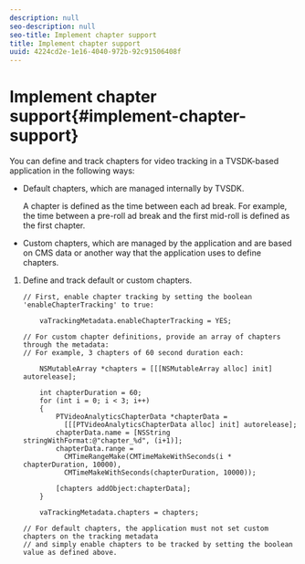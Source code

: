 ```yaml
---
description: null
seo-description: null
seo-title: Implement chapter support
title: Implement chapter support
uuid: 4224cd2e-1e16-4040-972b-92c91506408f
---
```


# Implement chapter support{#implement-chapter-support}

You can define and track chapters for video tracking in a TVSDK-based application in the following ways:

* Default chapters, which are managed internally by TVSDK.

  A chapter is defined as the time between each ad break. For example, the time between a pre-roll ad break and the first mid-roll is defined as the first chapter. 
* Custom chapters, which are managed by the application and are based on CMS data or another way that the application uses to define chapters.

1. Define and track default or custom chapters.

   ```
   // First, enable chapter tracking by setting the boolean 'enableChapterTracking' to true: 
    
       vaTrackingMetadata.enableChapterTracking = YES; 
     
   // For custom chapter definitions, provide an array of chapters through the metadata:  
   // For example, 3 chapters of 60 second duration each: 
    
       NSMutableArray *chapters = [[[NSMutableArray alloc] init] autorelease]; 
         
       int chapterDuration = 60; 
       for (int i = 0; i < 3; i++) 
       { 
           PTVideoAnalyticsChapterData *chapterData =  
             [[[PTVideoAnalyticsChapterData alloc] init] autorelease]; 
           chapterData.name = [NSString stringWithFormat:@"chapter_%d", (i+1)]; 
           chapterData.range =  
             CMTimeRangeMake(CMTimeMakeWithSeconds(i * chapterDuration, 10000),  
             CMTimeMakeWithSeconds(chapterDuration, 10000)); 
             
           [chapters addObject:chapterData]; 
       } 
         
       vaTrackingMetadata.chapters = chapters; 
     
   // For default chapters, the application must not set custom chapters on the tracking metadata  
   // and simply enable chapters to be tracked by setting the boolean value as defined above.
   ```

